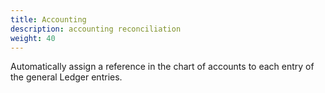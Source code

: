 ```yaml
---
title: Accounting
description: accounting reconciliation
weight: 40
---
```


Automatically assign a reference in the chart of accounts to each entry of the  general Ledger entries.